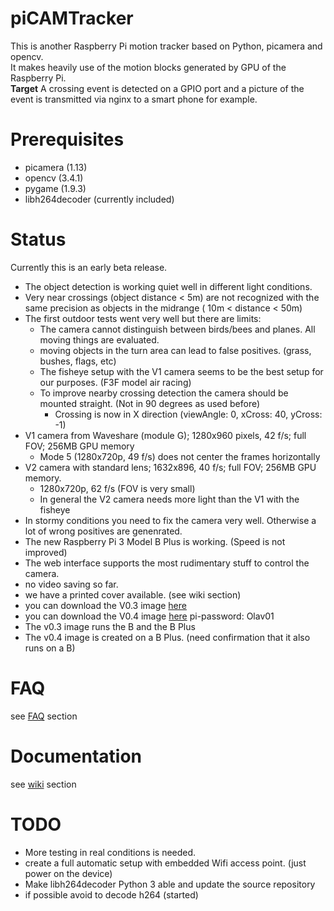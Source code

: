 # piCAMTracker
This is another Raspberry Pi motion tracker based on Python, picamera and opencv.   
It makes heavily use of the motion blocks generated by GPU of the Raspberry Pi.   
**Target** A crossing event is detected on a GPIO port and a picture of the event is transmitted via nginx to a smart phone for example.

# Prerequisites
* picamera (1.13)
* opencv (3.4.1)
* pygame (1.9.3)
* libh264decoder   (currently included)  
 
# Status
Currently this is an early beta release.   
* The object detection is working quiet well in different light conditions.
* Very near crossings (object distance < 5m) are not recognized with the same precision as objects in the midrange ( 10m < distance < 50m) 
* The first outdoor tests went very well but there are limits: 
  * The camera cannot distinguish between birds/bees and planes. All moving things are evaluated.
  * moving objects in the turn area can lead to false positives. (grass, bushes, flags, etc)
  * The fisheye setup with the V1 camera seems to be the best setup for our purposes. (F3F model air racing)
  * To improve nearby crossing detection the camera should be mounted straight. (Not in 90 degrees as used before)
    * Crossing is now in X direction (viewAngle: 0, xCross: 40, yCross: -1)  
* V1 camera from Waveshare (module G); 1280x960 pixels, 42 f/s; full FOV; 256MB GPU memory
  * Mode 5 (1280x720p, 49 f/s) does not center the frames horizontally
* V2 camera with standard lens; 1632x896, 40 f/s; full FOV; 256MB GPU memory.
  * 1280x720p, 62 f/s (FOV is very small)
  * In general the V2 camera needs more light than the V1 with the fisheye
* In stormy conditions you need to fix the camera very well. Otherwise a lot of wrong positives are genenrated.
* The new Raspberry Pi 3 Model B Plus is working. (Speed is not improved)
* The web interface supports the most rudimentary stuff to control the camera.
* no video saving so far.   
* we have a printed cover available. (see wiki section)
* you can download the V0.3 image [here](https://drive.google.com/file/d/1fq3jb0tYNVIxhNmgaASyJYLsajSUOv0g/view?usp=sharing)
* you can download the V0.4 image [here](https://drive.google.com/file/d/1JSD_bzF0yAWboponnqq7Q_OJO1nm057K/view?usp=sharing)
  pi-password: Olav01
* The v0.3 image runs the B and the B Plus
* The v0.4 image is created on a B Plus. (need confirmation that it also runs on a B)

# FAQ
see [FAQ](https://github.com/barney-NG/piCAMTracker/wiki/FAQ) section

# Documentation
see [wiki](https://github.com/barney-NG/piCAMTracker/wiki) section

# TODO
* More testing in real conditions is needed.
* create a full automatic setup with embedded Wifi access point. (just power on the device)
* Make libh264decoder Python 3 able and update the source repository
* if possible avoid to decode h264  (started)
